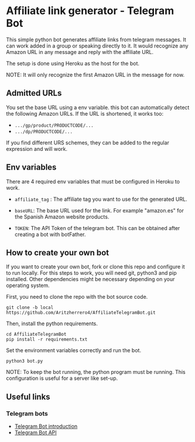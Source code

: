 
# Affiliate link generator - Telegram Bot

This simple python bot generates affiliate links from telegram messages. It can work added in a group or speaking directly to it. It would recognize any Amazon URL in any message and reply with the affiliate URL.

The setup is done using Heroku as the host for the bot.

NOTE: It will only recognize the first Amazon URL in the message for now.

## Admitted URLs

You set the base URL using a env variable. this bot can automatically detect the following Amazon URLs. If the URL is shortened, it works too:

* ```.../gp/product/PRODUCTCODE/...```
* ```.../dp/PRODUCTCODE/...```

If you find different URS schemes, they can be added to the regular expression and will work.

## Env variables

There are 4 required env variables that must be configured in Heroku to work.

* ```affiliate_tag``` : The affiliate tag you want to use for the generated URL.

* ```baseURL```: The base URL used for the link. For example "amazon.es" for the Spanish Amazon website products.

* ```TOKEN```: The API Token of the telegram bot. This can be obtained after creating a bot with botFather.

## How to create your own bot

If you want to create your own bot, fork or clone this repo and configure it to run locally. 
For this steps to work, you will need git, python3 and pip installed. Other dependencies might be necessary depending on your operating system.

First, you need to clone the repo with the bot source code.
``` 
git clone -b local https://github.com/Aritzherrero4/AffiliateTelegramBot.git
```

Then, install the python requirements.

```
cd AffiliateTelegramBot
pip install -r requirements.txt
```

Set the environment variables correctly and run the bot.
```
python3 bot.py
```
NOTE: To keep the bot running, the python program must be running. This configuration is useful for a server like set-up. 

## Useful links

### Telegram bots

* [Telegram Bot introduction](https://core.telegram.org/bots)
* [Telegram Bot API](https://core.telegram.org/bots/api)
